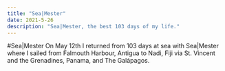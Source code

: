 ```yaml
---
title: "Sea|Mester"
date: 2021-5-26
description: "Sea|Mester, the best 103 days of my life."
---
```


#Sea|Mester
On May 12th I returned from 103 days at sea with Sea|Mester where I sailed from Falmouth Harbour, Antigua to Nadi, Fiji
via St. Vincent and the Grenadines, Panama, and The Galápagos.

